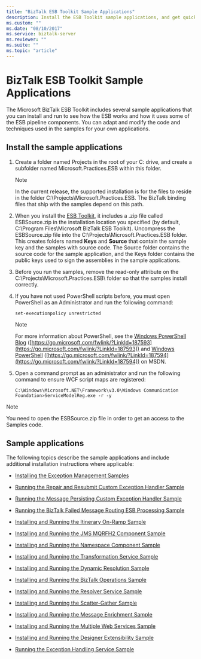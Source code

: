 ```yaml
---
title: "BizTalk ESB Toolkit Sample Applications"
description: Install the ESB Toolkit sample applications, and get quick links on how to use them in BizTalk Server
ms.custom: ""
ms.date: "08/10/2017"
ms.service: biztalk-server
ms.reviewer: ""
ms.suite: ""
ms.topic: "article"
---
```


# BizTalk ESB Toolkit Sample Applications
The ​Microsoft BizTalk ESB Toolkit includes several sample applications that you can install and run to see how the ESB works and how it uses some of the ESB pipeline components. You can adapt and modify the code and techniques used in the samples for your own applications.

## Install the sample applications

1. Create a folder named Projects in the root of your C: drive, and create a subfolder named Microsoft.Practices.ESB within this folder.

   > [!NOTE]
   >  In the current release, the supported installation is for the files to reside in the folder C:\Projects\Microsoft.Practices.ESB. The BizTalk binding files that ship with the samples depend on this path.

2. When you install the [ESB Toolkit](install-and-configure-the-microsoft-biztalk-esb-toolkit.md), it includes a .zip file called ESBSource.zip in the installation location you specified (by default, C:\Program Files\​Microsoft BizTalk ESB Toolkit). Uncompress the ESBSource.zip file into the C:\Projects\Microsoft.Practices.ESB folder. This creates folders named **Keys** and **Source** that contain the sample key and the samples with source code. The Source folder contains the source code for the sample application, and the Keys folder contains the public keys used to sign the assemblies in the sample applications.

3. Before you run the samples, remove the read-only attribute on the C:\Projects\Microsoft.Practices.ESB\ folder so that the samples install correctly.

4. If you have not used PowerShell scripts before, you must open PowerShell as an Administrator and run the following command:

   ```
   set-executionpolicy unrestricted
   ```

   > [!NOTE]
   >  For more information about PowerShell, see the [Windows PowerShell Blog](https://go.microsoft.com/fwlink/?LinkId=187593) ([https://go.microsoft.com/fwlink/?LinkId=187593](https://go.microsoft.com/fwlink/?LinkId=187593)) and [Windows PowerShell](https://go.microsoft.com/fwlink/?LinkId=187594) ([https://go.microsoft.com/fwlink/?LinkId=187594](https://go.microsoft.com/fwlink/?LinkId=187594)) on MSDN.

5. Open a command prompt as an administrator and run the following command to ensure WCF script maps are registered:

   ```
   C:\Windows\Microsoft.NET\Framework\v3.0\Windows Communication Foundation>ServiceModelReg.exe -r -y
   ```

> [!NOTE]
>  You need to open the ESBSource.zip file in order to get an access to the Samples code.

## Sample applications
 The following topics describe the sample applications and include additional installation instructions where applicable:

-   [Installing the Exception Management Samples](../esb-toolkit/installing-the-exception-management-samples.md)

-   [Running the Repair and Resubmit Custom Exception Handler Sample](../esb-toolkit/running-the-repair-and-resubmit-custom-exception-handler-sample.md)

-   [Running the Message Persisting Custom Exception Handler Sample](../esb-toolkit/running-the-message-persisting-custom-exception-handler-sample.md)

-   [Running the BizTalk Failed Message Routing ESB Processing Sample](../esb-toolkit/running-the-biztalk-failed-message-routing-esb-processing-sample.md)

-   [Installing and Running the Itinerary On-Ramp Sample](../esb-toolkit/installing-and-running-the-itinerary-on-ramp-sample.md)

-   [Installing and Running the JMS MQRFH2 Component Sample](../esb-toolkit/installing-and-running-the-jms-mqrfh2-component-sample.md)

-   [Installing and Running the Namespace Component Sample](../esb-toolkit/installing-and-running-the-namespace-component-sample.md)

-   [Installing and Running the Transformation Service Sample](../esb-toolkit/installing-and-running-the-transformation-service-sample.md)

-   [Installing and Running the Dynamic Resolution Sample](../esb-toolkit/installing-and-running-the-dynamic-resolution-sample.md)

-   [Installing and Running the BizTalk Operations Sample](../esb-toolkit/installing-and-running-the-biztalk-operations-sample.md)

-   [Installing and Running the Resolver Service Sample](../esb-toolkit/installing-and-running-the-resolver-service-sample.md)

-   [Installing and Running the Scatter-Gather Sample](../esb-toolkit/installing-and-running-the-scatter-gather-sample.md)

-   [Installing and Running the Message Enrichment Sample](../esb-toolkit/installing-and-running-the-message-enrichment-sample.md)

-   [Installing and Running the Multiple Web Services Sample](../esb-toolkit/installing-and-running-the-multiple-web-services-sample.md)

-   [Installing and Running the Designer Extensibility Sample](../esb-toolkit/installing-and-running-the-designer-extensibility-sample.md)

-   [Running the Exception Handling Service Sample](../esb-toolkit/running-the-exception-handling-service-sample.md)